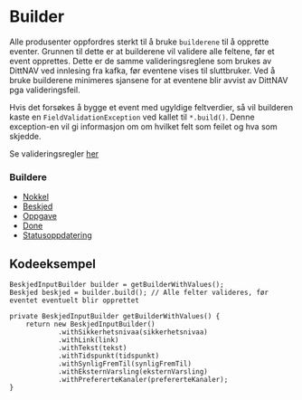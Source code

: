 # Builder

Alle produsenter oppfordres sterkt til å bruke `builderene` til å opprette eventer. Grunnen til dette er at 
builderene vil validere alle feltene, før et event opprettes. Dette er de samme valideringsreglene som brukes av 
DittNAV ved innlesing fra kafka, før eventene vises til sluttbruker. Ved å bruke builderene minimeres sjansene for at
eventene blir avvist av DittNAV pga valideringsfeil. 

Hvis det forsøkes å bygge et event med ugyldige feltverdier, så vil builderen kaste en `FieldValidationException` ved kallet 
til `*.build()`. Denne exception-en vil gi informasjon om om hvilket felt som feilet og hva som skjedde.

Se valideringsregler [her](https://github.com/navikt/brukernotifikasjon-schemas/blob/master/src/main/java/no/nav/brukernotifikasjon/schemas/builders/util/ValidationUtil.java)

### Buildere
* [Nokkel](https://github.com/navikt/brukernotifikasjon-schemas/blob/master/src/main/java/no/nav/brukernotifikasjon/schemas/builders/NokkelInputBuilder.java)
* [Beskjed](https://github.com/navikt/brukernotifikasjon-schemas/blob/master/src/main/java/no/nav/brukernotifikasjon/schemas/builders/BeskjedInputBuilder.java)
* [Oppgave](https://github.com/navikt/brukernotifikasjon-schemas/blob/master/src/main/java/no/nav/brukernotifikasjon/schemas/builders/OppgaveInputBuilder.java)
* [Done](https://github.com/navikt/brukernotifikasjon-schemas/blob/master/src/main/java/no/nav/brukernotifikasjon/schemas/builders/DoneInputBuilder.java)
* [Statusoppdatering](https://github.com/navikt/brukernotifikasjon-schemas/blob/master/src/main/java/no/nav/brukernotifikasjon/schemas/builders/StatusoppdateringInputBuilder.java)

## Kodeeksempel 
```
BeskjedInputBuilder builder = getBuilderWithValues();
Beskjed beskjed = builder.build(); // Alle felter valideres, før eventet eventuelt blir opprettet

private BeskjedInputBuilder getBuilderWithValues() {
    return new BeskjedInputBuilder()
            .withSikkerhetsnivaa(sikkerhetsnivaa)
            .withLink(link)
            .withTekst(tekst)
            .withTidspunkt(tidspunkt)
            .withSynligFremTil(synligFremTil)
            .withEksternVarsling(eksternVarsling)
            .withPrefererteKanaler(prefererteKanaler);
}
```